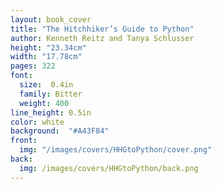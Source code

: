 ```yaml
---
layout: book_cover
title: "The Hitchhiker’s Guide to Python"
author: Kenneth Reitz and Tanya Schlusser
height: "23.34cm"
width: "17.78cm"
pages: 322
font:
  size:  0.4in
  family: Bitter
  weight: 400
line_height: 0.5in
color: white
background:  "#A43F84"
front:
  img: "/images/covers/HHGtoPython/cover.png"
back:
  img: /images/covers/HHGtoPython/back.png
---
```

